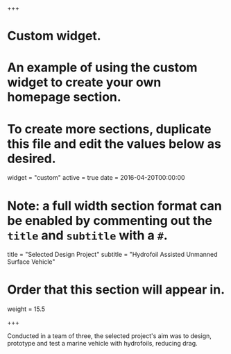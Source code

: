 +++
# Custom widget.
# An example of using the custom widget to create your own homepage section.
# To create more sections, duplicate this file and edit the values below as desired.
widget = "custom"
active = true
date = 2016-04-20T00:00:00

# Note: a full width section format can be enabled by commenting out the `title` and `subtitle` with a `#`.
title = "Selected Design Project"
subtitle = "Hydrofoil Assisted Unmanned Surface Vehicle"

# Order that this section will appear in.
weight = 15.5

+++

Conducted in a team of three, the selected project's aim was to design, prototype and test a marine vehicle with hydrofoils, reducing drag.
